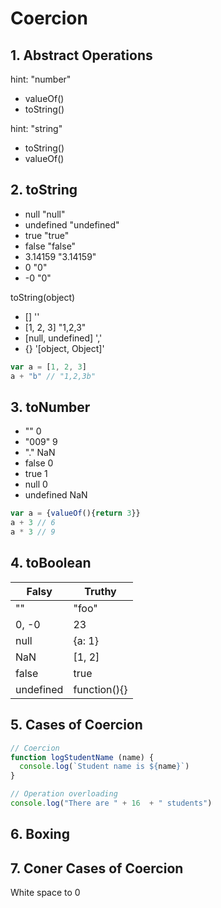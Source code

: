 # Coercion

## 1. Abstract Operations

hint: "number"
- valueOf()
- toString()

hint: "string"
- toString()
- valueOf()

## 2. toString

- null "null"
- undefined "undefined"
- true "true"
- false "false"
- 3.14159 "3.14159"
- 0 "0"
- -0 "0"

toString(object)
- [] ''
- [1, 2, 3] "1,2,3"
- [null, undefined] ','
- {} '[object, Object]'

```javascript
var a = [1, 2, 3]
a + "b" // "1,2,3b"
```

## 3. toNumber

- "" 0
- "009" 9
- "." NaN
- false 0
- true 1
- null 0
- undefined NaN

```javascript
var a = {valueOf(){return 3}}
a + 3 // 6
a * 3 // 9
```

## 4. toBoolean

| Falsy     | Truthy       |
|-----------|--------------|
| ""        | "foo"        |
| 0, -0     | 23           |
| null      | {a: 1}       |
| NaN       | [1, 2]       |
| false     | true         |
| undefined | function(){} |

## 5. Cases of Coercion

```javascript
// Coercion
function logStudentName (name) {
  console.log(`Student name is ${name}`)
}
```

```javascript
// Operation overloading
console.log("There are " + 16  + " students")
```

## 6. Boxing

## 7. Coner Cases of Coercion

White space to 0
